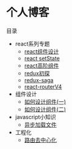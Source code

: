 # 个人博客
目录

* react系列专题
    * [react组件设计](https://github.com/fengyua5/blog/issues/1)
    * [react setState](https://github.com/fengyua5/blog/issues/2)
    * [react高阶组件](https://github.com/fengyua5/blog/issues/3)
    * [redux初探](https://github.com/fengyua5/blog/issues/5)
    * [redux-saga](https://github.com/fengyua5/blog/issues/4)
    * [react-routerV4](https://github.com/fengyua5/blog/issues/7)
* 组件设计
    * [如何设计组件(一)](https://github.com/fengyua5/blog/issues/6)
    * [如何设计组件(二)](https://github.com/fengyua5/blog/blob/master/%E7%BB%84%E4%BB%B6%E8%AE%BE%E8%AE%A1%E7%B3%BB%E5%88%97/%E5%A6%82%E4%BD%95%E8%AE%BE%E8%AE%A1%E7%BB%84%E4%BB%B6%EF%BC%88%E4%BA%8C%EF%BC%89.md)
* javascript小知识
    * [异步加载文件](https://github.com/fengyua5/blog/blob/master/javascript%E5%B0%8F%E7%9F%A5%E8%AF%86/%E5%BC%82%E6%AD%A5%E5%8A%A0%E8%BD%BD%E6%96%87%E4%BB%B6.md)
* 工程化
    * [路由去中心化](https://github.com/fengyua5/blog/issues/8)

